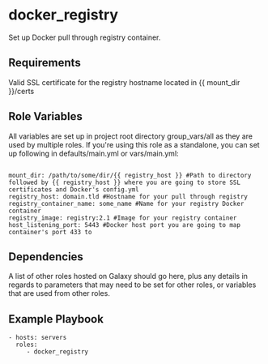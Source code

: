 docker_registry
=========

Set up Docker pull through registry container.

Requirements
------------

Valid SSL certificate for the registry hostname located in {{ mount_dir }}/certs

Role Variables
--------------

All variables are set up in project root directory group_vars/all as they are used by multiple roles. If you're using this role as a standalone, you can set up following in defaults/main.yml or vars/main.yml:

```

mount_dir: /path/to/some/dir/{{ registry_host }} #Path to directory followed by {{ registry_host }} where you are going to store SSL certificates and Docker's config.yml
registry_host: domain.tld #Hostname for your pull through registry
registry_container_name: some_name #Name for your registry Docker container
registry_image: registry:2.1 #Image for your registry container
host_listening_port: 5443 #Docker host port you are going to map container's port 433 to

```

Dependencies
------------

A list of other roles hosted on Galaxy should go here, plus any details in regards to parameters that may need to be set for other roles, or variables that are used from other roles.

Example Playbook
----------------

    - hosts: servers
      roles:
         - docker_registry

